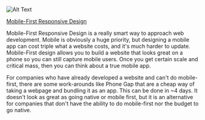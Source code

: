 ![Alt Text](http://media.mediatemple.netdna-cdn.com/wp-content/uploads/2012/05/mobile-first.jpg)

[Mobile-First Responsive Design](http://responsivedesign.is/strategy/page-layout/mobile-first)

Mobile-First Responsive Design is a really smart way to approach web development. Mobile is obviously a huge priority, but designing a mobile app can cost triple what a website costs, and it's much harder to update. Mobile-First design allows you to build a website that looks great on a phone so you can still capture mobile users. Once you get certain scale and critical mass, then you can think about a true mobile app.

For companies who have already developed a website and can't do mobile-first, there are some work-arounds like Phone Gap that are a cheap way of taking a webpage and bundling it as an app. This can be done in ~4 days. It doesn't look as great as going native or mobile first, but it is an alternative for companies that don't have the ability to do mobile-first nor the budget to go native.
